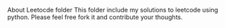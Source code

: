 About Leetocde folder
This folder include my solutions to leetcode using python. Please feel free fork it and contribute your thoughts.
